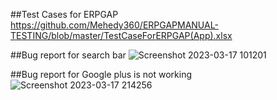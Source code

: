 ##Test Cases for ERPGAP
https://github.com/Mehedy360/ERPGAPMANUAL-TESTING/blob/master/TestCaseForERPGAP(App).xlsx


##Bug report for search bar 
![Screenshot 2023-03-17 101201](https://user-images.githubusercontent.com/44100836/225961890-fb49b724-caac-481d-b2b6-e0a85101fc28.png)


##Bug report for Google plus is not working
![Screenshot 2023-03-17 214256](https://user-images.githubusercontent.com/44100836/225962256-b3b933d1-6fe8-4473-9349-07f3bd6825a8.png)
